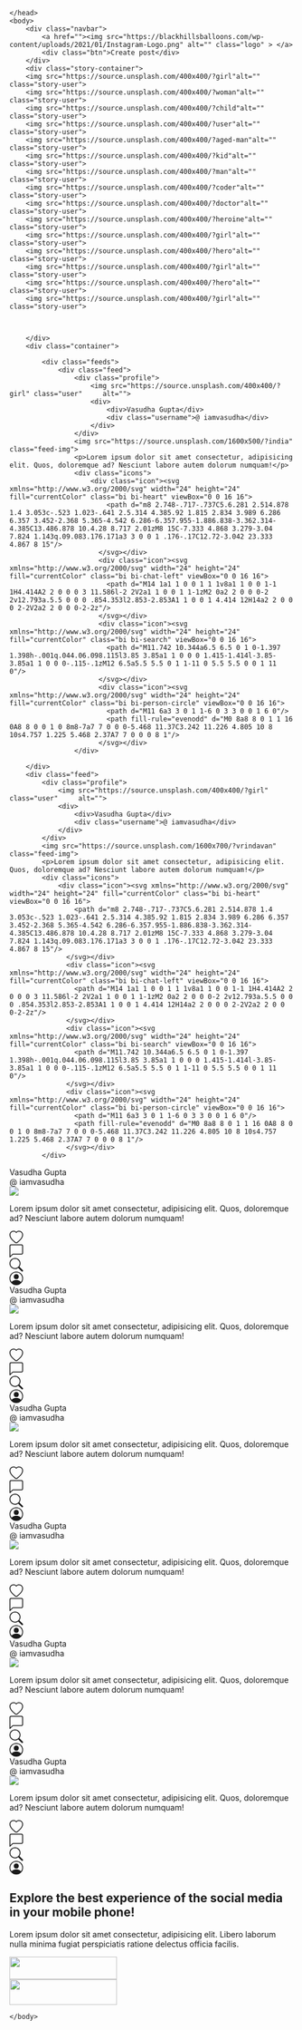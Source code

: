 <!DOCTYPE html>
<html>
    <head>
        <title>Instagram</title>
        <link rel="stylesheet" href="inst.css">
        <link rel="stylesheet" href="https://cdn.jsdelivr.net/npm/bootstrap-icons@1.11.3/font/bootstrap-icons.min.css">

    </head>
    <body>
        <div class="navbar">
            <a href=""><img src="https://blackhillsballoons.com/wp-content/uploads/2021/01/Instagram-Logo.png" alt="" class="logo" > </a>
            <div class="btn">Create post</div>
        </div>
        <div class="story-container">
        <img src="https://source.unsplash.com/400x400/?girl"alt="" class="story-user">
        <img src="https://source.unsplash.com/400x400/?woman"alt="" class="story-user">
        <img src="https://source.unsplash.com/400x400/?child"alt="" class="story-user">
        <img src="https://source.unsplash.com/400x400/?user"alt="" class="story-user">
        <img src="https://source.unsplash.com/400x400/?aged-man"alt="" class="story-user">
        <img src="https://source.unsplash.com/400x400/?kid"alt="" class="story-user">
        <img src="https://source.unsplash.com/400x400/?man"alt="" class="story-user">
        <img src="https://source.unsplash.com/400x400/?coder"alt="" class="story-user">
        <img src="https://source.unsplash.com/400x400/?doctor"alt="" class="story-user">
        <img src="https://source.unsplash.com/400x400/?heroine"alt="" class="story-user">
        <img src="https://source.unsplash.com/400x400/?girl"alt="" class="story-user">
        <img src="https://source.unsplash.com/400x400/?hero"alt="" class="story-user">
        <img src="https://source.unsplash.com/400x400/?girl"alt="" class="story-user">
        <img src="https://source.unsplash.com/400x400/?hero"alt="" class="story-user">
        <img src="https://source.unsplash.com/400x400/?girl"alt="" class="story-user">
       
       
        
        </div>
        <div class="container">
          
            <div class="feeds">
                <div class="feed">
                    <div class="profile">
                        <img src="https://source.unsplash.com/400x400/?girl" class="user"     alt="">
                        <div>
                            <div>Vasudha Gupta</div>
                            <div class="username">@ iamvasudha</div>
                        </div>
                    </div>
                    <img src="https://source.unsplash.com/1600x500/?india" class="feed-img">
                    <p>Lorem ipsum dolor sit amet consectetur, adipisicing elit. Quos, doloremque ad? Nesciunt labore autem dolorum numquam!</p>
                    <div class="icons">
                        <div class="icon"><svg xmlns="http://www.w3.org/2000/svg" width="24" height="24" fill="currentColor" class="bi bi-heart" viewBox="0 0 16 16">
                            <path d="m8 2.748-.717-.737C5.6.281 2.514.878 1.4 3.053c-.523 1.023-.641 2.5.314 4.385.92 1.815 2.834 3.989 6.286 6.357 3.452-2.368 5.365-4.542 6.286-6.357.955-1.886.838-3.362.314-4.385C13.486.878 10.4.28 8.717 2.01zM8 15C-7.333 4.868 3.279-3.04 7.824 1.143q.09.083.176.171a3 3 0 0 1 .176-.17C12.72-3.042 23.333 4.867 8 15"/>
                          </svg></div>
                          <div class="icon"><svg xmlns="http://www.w3.org/2000/svg" width="24" height="24" fill="currentColor" class="bi bi-chat-left" viewBox="0 0 16 16">
                            <path d="M14 1a1 1 0 0 1 1 1v8a1 1 0 0 1-1 1H4.414A2 2 0 0 0 3 11.586l-2 2V2a1 1 0 0 1 1-1zM2 0a2 2 0 0 0-2 2v12.793a.5.5 0 0 0 .854.353l2.853-2.853A1 1 0 0 1 4.414 12H14a2 2 0 0 0 2-2V2a2 2 0 0 0-2-2z"/>
                          </svg></div>
                          <div class="icon"><svg xmlns="http://www.w3.org/2000/svg" width="24" height="24" fill="currentColor" class="bi bi-search" viewBox="0 0 16 16">
                            <path d="M11.742 10.344a6.5 6.5 0 1 0-1.397 1.398h-.001q.044.06.098.115l3.85 3.85a1 1 0 0 0 1.415-1.414l-3.85-3.85a1 1 0 0 0-.115-.1zM12 6.5a5.5 5.5 0 1 1-11 0 5.5 5.5 0 0 1 11 0"/>
                          </svg></div>
                          <div class="icon"><svg xmlns="http://www.w3.org/2000/svg" width="24" height="24" fill="currentColor" class="bi bi-person-circle" viewBox="0 0 16 16">
                            <path d="M11 6a3 3 0 1 1-6 0 3 3 0 0 1 6 0"/>
                            <path fill-rule="evenodd" d="M0 8a8 8 0 1 1 16 0A8 8 0 0 1 0 8m8-7a7 7 0 0 0-5.468 11.37C3.242 11.226 4.805 10 8 10s4.757 1.225 5.468 2.37A7 7 0 0 0 8 1"/>
                          </svg></div>
                    </div>

        </div>
        <div class="feed">
            <div class="profile">
                <img src="https://source.unsplash.com/400x400/?girl" class="user"     alt="">
                <div>
                    <div>Vasudha Gupta</div>
                    <div class="username">@ iamvasudha</div>
                </div>
            </div>
            <img src="https://source.unsplash.com/1600x700/?vrindavan" class="feed-img">
            <p>Lorem ipsum dolor sit amet consectetur, adipisicing elit. Quos, doloremque ad? Nesciunt labore autem dolorum numquam!</p>
            <div class="icons">
                <div class="icon"><svg xmlns="http://www.w3.org/2000/svg" width="24" height="24" fill="currentColor" class="bi bi-heart" viewBox="0 0 16 16">
                    <path d="m8 2.748-.717-.737C5.6.281 2.514.878 1.4 3.053c-.523 1.023-.641 2.5.314 4.385.92 1.815 2.834 3.989 6.286 6.357 3.452-2.368 5.365-4.542 6.286-6.357.955-1.886.838-3.362.314-4.385C13.486.878 10.4.28 8.717 2.01zM8 15C-7.333 4.868 3.279-3.04 7.824 1.143q.09.083.176.171a3 3 0 0 1 .176-.17C12.72-3.042 23.333 4.867 8 15"/>
                  </svg></div>
                  <div class="icon"><svg xmlns="http://www.w3.org/2000/svg" width="24" height="24" fill="currentColor" class="bi bi-chat-left" viewBox="0 0 16 16">
                    <path d="M14 1a1 1 0 0 1 1 1v8a1 1 0 0 1-1 1H4.414A2 2 0 0 0 3 11.586l-2 2V2a1 1 0 0 1 1-1zM2 0a2 2 0 0 0-2 2v12.793a.5.5 0 0 0 .854.353l2.853-2.853A1 1 0 0 1 4.414 12H14a2 2 0 0 0 2-2V2a2 2 0 0 0-2-2z"/>
                  </svg></div>
                  <div class="icon"><svg xmlns="http://www.w3.org/2000/svg" width="24" height="24" fill="currentColor" class="bi bi-search" viewBox="0 0 16 16">
                    <path d="M11.742 10.344a6.5 6.5 0 1 0-1.397 1.398h-.001q.044.06.098.115l3.85 3.85a1 1 0 0 0 1.415-1.414l-3.85-3.85a1 1 0 0 0-.115-.1zM12 6.5a5.5 5.5 0 1 1-11 0 5.5 5.5 0 0 1 11 0"/>
                  </svg></div>
                  <div class="icon"><svg xmlns="http://www.w3.org/2000/svg" width="24" height="24" fill="currentColor" class="bi bi-person-circle" viewBox="0 0 16 16">
                    <path d="M11 6a3 3 0 1 1-6 0 3 3 0 0 1 6 0"/>
                    <path fill-rule="evenodd" d="M0 8a8 8 0 1 1 16 0A8 8 0 0 1 0 8m8-7a7 7 0 0 0-5.468 11.37C3.242 11.226 4.805 10 8 10s4.757 1.225 5.468 2.37A7 7 0 0 0 8 1"/>
                  </svg></div>
            </div>

</div>
<div class="feed">
    <div class="profile">
        <img src="https://source.unsplash.com/400x400/?girl" class="user"     alt="">
        <div>
            <div>Vasudha Gupta</div>
            <div class="username">@ iamvasudha</div>
        </div>
    </div>
    <img src="https://source.unsplash.com/1600x1000/?banaras" class="feed-img">
    <p>Lorem ipsum dolor sit amet consectetur, adipisicing elit. Quos, doloremque ad? Nesciunt labore autem dolorum numquam!</p>
    <div class="icons">
        <div class="icon"><svg xmlns="http://www.w3.org/2000/svg" width="24" height="24" fill="currentColor" class="bi bi-heart" viewBox="0 0 16 16">
            <path d="m8 2.748-.717-.737C5.6.281 2.514.878 1.4 3.053c-.523 1.023-.641 2.5.314 4.385.92 1.815 2.834 3.989 6.286 6.357 3.452-2.368 5.365-4.542 6.286-6.357.955-1.886.838-3.362.314-4.385C13.486.878 10.4.28 8.717 2.01zM8 15C-7.333 4.868 3.279-3.04 7.824 1.143q.09.083.176.171a3 3 0 0 1 .176-.17C12.72-3.042 23.333 4.867 8 15"/>
          </svg></div>
          <div class="icon"><svg xmlns="http://www.w3.org/2000/svg" width="24" height="24" fill="currentColor" class="bi bi-chat-left" viewBox="0 0 16 16">
            <path d="M14 1a1 1 0 0 1 1 1v8a1 1 0 0 1-1 1H4.414A2 2 0 0 0 3 11.586l-2 2V2a1 1 0 0 1 1-1zM2 0a2 2 0 0 0-2 2v12.793a.5.5 0 0 0 .854.353l2.853-2.853A1 1 0 0 1 4.414 12H14a2 2 0 0 0 2-2V2a2 2 0 0 0-2-2z"/>
          </svg></div>
          <div class="icon"><svg xmlns="http://www.w3.org/2000/svg" width="24" height="24" fill="currentColor" class="bi bi-search" viewBox="0 0 16 16">
            <path d="M11.742 10.344a6.5 6.5 0 1 0-1.397 1.398h-.001q.044.06.098.115l3.85 3.85a1 1 0 0 0 1.415-1.414l-3.85-3.85a1 1 0 0 0-.115-.1zM12 6.5a5.5 5.5 0 1 1-11 0 5.5 5.5 0 0 1 11 0"/>
          </svg></div>
          <div class="icon"><svg xmlns="http://www.w3.org/2000/svg" width="24" height="24" fill="currentColor" class="bi bi-person-circle" viewBox="0 0 16 16">
            <path d="M11 6a3 3 0 1 1-6 0 3 3 0 0 1 6 0"/>
            <path fill-rule="evenodd" d="M0 8a8 8 0 1 1 16 0A8 8 0 0 1 0 8m8-7a7 7 0 0 0-5.468 11.37C3.242 11.226 4.805 10 8 10s4.757 1.225 5.468 2.37A7 7 0 0 0 8 1"/>
          </svg></div>
    </div>

</div>
<div class="feed">
    <div class="profile">
        <img src="https://source.unsplash.com/400x400/?girl" class="user"     alt="">
        <div>
            <div>Vasudha Gupta</div>
            <div class="username">@ iamvasudha</div>
        </div>
    </div>
    <img src="https://source.unsplash.com/1500x850/?food" class="feed-img">
    <p>Lorem ipsum dolor sit amet consectetur, adipisicing elit. Quos, doloremque ad? Nesciunt labore autem dolorum numquam!</p>
    <div class="icons">
        <div class="icon"><svg xmlns="http://www.w3.org/2000/svg" width="24" height="24" fill="currentColor" class="bi bi-heart" viewBox="0 0 16 16">
            <path d="m8 2.748-.717-.737C5.6.281 2.514.878 1.4 3.053c-.523 1.023-.641 2.5.314 4.385.92 1.815 2.834 3.989 6.286 6.357 3.452-2.368 5.365-4.542 6.286-6.357.955-1.886.838-3.362.314-4.385C13.486.878 10.4.28 8.717 2.01zM8 15C-7.333 4.868 3.279-3.04 7.824 1.143q.09.083.176.171a3 3 0 0 1 .176-.17C12.72-3.042 23.333 4.867 8 15"/>
          </svg></div>
          <div class="icon"><svg xmlns="http://www.w3.org/2000/svg" width="24" height="24" fill="currentColor" class="bi bi-chat-left" viewBox="0 0 16 16">
            <path d="M14 1a1 1 0 0 1 1 1v8a1 1 0 0 1-1 1H4.414A2 2 0 0 0 3 11.586l-2 2V2a1 1 0 0 1 1-1zM2 0a2 2 0 0 0-2 2v12.793a.5.5 0 0 0 .854.353l2.853-2.853A1 1 0 0 1 4.414 12H14a2 2 0 0 0 2-2V2a2 2 0 0 0-2-2z"/>
          </svg></div>
          <div class="icon"><svg xmlns="http://www.w3.org/2000/svg" width="24" height="24" fill="currentColor" class="bi bi-search" viewBox="0 0 16 16">
            <path d="M11.742 10.344a6.5 6.5 0 1 0-1.397 1.398h-.001q.044.06.098.115l3.85 3.85a1 1 0 0 0 1.415-1.414l-3.85-3.85a1 1 0 0 0-.115-.1zM12 6.5a5.5 5.5 0 1 1-11 0 5.5 5.5 0 0 1 11 0"/>
          </svg></div>
          <div class="icon"><svg xmlns="http://www.w3.org/2000/svg" width="24" height="24" fill="currentColor" class="bi bi-person-circle" viewBox="0 0 16 16">
            <path d="M11 6a3 3 0 1 1-6 0 3 3 0 0 1 6 0"/>
            <path fill-rule="evenodd" d="M0 8a8 8 0 1 1 16 0A8 8 0 0 1 0 8m8-7a7 7 0 0 0-5.468 11.37C3.242 11.226 4.805 10 8 10s4.757 1.225 5.468 2.37A7 7 0 0 0 8 1"/>
          </svg></div>
    </div>

</div>
<div class="feed">
    <div class="profile">
        <img src="https://source.unsplash.com/400x400/?girl" class="user"     alt="">
        <div>
            <div>Vasudha Gupta</div>
            <div class="username">@ iamvasudha</div>
        </div>
    </div>
    <img src="https://source.unsplash.com/400x400/?drink" class="feed-img">
    <p>Lorem ipsum dolor sit amet consectetur, adipisicing elit. Quos, doloremque ad? Nesciunt labore autem dolorum numquam!</p>
    <div class="icons">
        <div class="icon"><svg xmlns="http://www.w3.org/2000/svg" width="24" height="24" fill="currentColor" class="bi bi-heart" viewBox="0 0 16 16">
            <path d="m8 2.748-.717-.737C5.6.281 2.514.878 1.4 3.053c-.523 1.023-.641 2.5.314 4.385.92 1.815 2.834 3.989 6.286 6.357 3.452-2.368 5.365-4.542 6.286-6.357.955-1.886.838-3.362.314-4.385C13.486.878 10.4.28 8.717 2.01zM8 15C-7.333 4.868 3.279-3.04 7.824 1.143q.09.083.176.171a3 3 0 0 1 .176-.17C12.72-3.042 23.333 4.867 8 15"/>
          </svg></div>
          <div class="icon"><svg xmlns="http://www.w3.org/2000/svg" width="24" height="24" fill="currentColor" class="bi bi-chat-left" viewBox="0 0 16 16">
            <path d="M14 1a1 1 0 0 1 1 1v8a1 1 0 0 1-1 1H4.414A2 2 0 0 0 3 11.586l-2 2V2a1 1 0 0 1 1-1zM2 0a2 2 0 0 0-2 2v12.793a.5.5 0 0 0 .854.353l2.853-2.853A1 1 0 0 1 4.414 12H14a2 2 0 0 0 2-2V2a2 2 0 0 0-2-2z"/>
          </svg></div>
          <div class="icon"><svg xmlns="http://www.w3.org/2000/svg" width="24" height="24" fill="currentColor" class="bi bi-search" viewBox="0 0 16 16">
            <path d="M11.742 10.344a6.5 6.5 0 1 0-1.397 1.398h-.001q.044.06.098.115l3.85 3.85a1 1 0 0 0 1.415-1.414l-3.85-3.85a1 1 0 0 0-.115-.1zM12 6.5a5.5 5.5 0 1 1-11 0 5.5 5.5 0 0 1 11 0"/>
          </svg></div>
          <div class="icon"><svg xmlns="http://www.w3.org/2000/svg" width="24" height="24" fill="currentColor" class="bi bi-person-circle" viewBox="0 0 16 16">
            <path d="M11 6a3 3 0 1 1-6 0 3 3 0 0 1 6 0"/>
            <path fill-rule="evenodd" d="M0 8a8 8 0 1 1 16 0A8 8 0 0 1 0 8m8-7a7 7 0 0 0-5.468 11.37C3.242 11.226 4.805 10 8 10s4.757 1.225 5.468 2.37A7 7 0 0 0 8 1"/>
          </svg></div>
    </div>

</div>
<div class="feed">
    <div class="profile">
        <img src="https://source.unsplash.com/400x400/?girl" class="user"     alt="">
        <div>
            <div>Vasudha Gupta</div>
            <div class="username">@ iamvasudha</div>
        </div>
    </div>
    <img src="https://source.unsplash.com/1600x1100/?" class="feed-img">
    <p>Lorem ipsum dolor sit amet consectetur, adipisicing elit. Quos, doloremque ad? Nesciunt labore autem dolorum numquam!</p>
    <div class="icons">
        <div class="icon"><svg xmlns="http://www.w3.org/2000/svg" width="24" height="24" fill="currentColor" class="bi bi-heart" viewBox="0 0 16 16">
            <path d="m8 2.748-.717-.737C5.6.281 2.514.878 1.4 3.053c-.523 1.023-.641 2.5.314 4.385.92 1.815 2.834 3.989 6.286 6.357 3.452-2.368 5.365-4.542 6.286-6.357.955-1.886.838-3.362.314-4.385C13.486.878 10.4.28 8.717 2.01zM8 15C-7.333 4.868 3.279-3.04 7.824 1.143q.09.083.176.171a3 3 0 0 1 .176-.17C12.72-3.042 23.333 4.867 8 15"/>
          </svg></div>
          <div class="icon"><svg xmlns="http://www.w3.org/2000/svg" width="24" height="24" fill="currentColor" class="bi bi-chat-left" viewBox="0 0 16 16">
            <path d="M14 1a1 1 0 0 1 1 1v8a1 1 0 0 1-1 1H4.414A2 2 0 0 0 3 11.586l-2 2V2a1 1 0 0 1 1-1zM2 0a2 2 0 0 0-2 2v12.793a.5.5 0 0 0 .854.353l2.853-2.853A1 1 0 0 1 4.414 12H14a2 2 0 0 0 2-2V2a2 2 0 0 0-2-2z"/>
          </svg></div>
          <div class="icon"><svg xmlns="http://www.w3.org/2000/svg" width="24" height="24" fill="currentColor" class="bi bi-search" viewBox="0 0 16 16">
            <path d="M11.742 10.344a6.5 6.5 0 1 0-1.397 1.398h-.001q.044.06.098.115l3.85 3.85a1 1 0 0 0 1.415-1.414l-3.85-3.85a1 1 0 0 0-.115-.1zM12 6.5a5.5 5.5 0 1 1-11 0 5.5 5.5 0 0 1 11 0"/>
          </svg></div>
          <div class="icon"><svg xmlns="http://www.w3.org/2000/svg" width="24" height="24" fill="currentColor" class="bi bi-person-circle" viewBox="0 0 16 16">
            <path d="M11 6a3 3 0 1 1-6 0 3 3 0 0 1 6 0"/>
            <path fill-rule="evenodd" d="M0 8a8 8 0 1 1 16 0A8 8 0 0 1 0 8m8-7a7 7 0 0 0-5.468 11.37C3.242 11.226 4.805 10 8 10s4.757 1.225 5.468 2.37A7 7 0 0 0 8 1"/>
          </svg></div>
    </div>

</div>
<div class="feed">
    <div class="profile">
        <img src="https://source.unsplash.com/400x400/?girl" class="user"     alt="">
        <div>
            <div>Vasudha Gupta</div>
            <div class="username">@ iamvasudha</div>
        </div>
    </div>
    <img src="https://source.unsplash.com/1600x1000/?woman" class="feed-img">
    <p>Lorem ipsum dolor sit amet consectetur, adipisicing elit. Quos, doloremque ad? Nesciunt labore autem dolorum numquam!</p>
    <div class="icons">
        <div class="icon"><svg xmlns="http://www.w3.org/2000/svg" width="24" height="24" fill="currentColor" class="bi bi-heart" viewBox="0 0 16 16">
            <path d="m8 2.748-.717-.737C5.6.281 2.514.878 1.4 3.053c-.523 1.023-.641 2.5.314 4.385.92 1.815 2.834 3.989 6.286 6.357 3.452-2.368 5.365-4.542 6.286-6.357.955-1.886.838-3.362.314-4.385C13.486.878 10.4.28 8.717 2.01zM8 15C-7.333 4.868 3.279-3.04 7.824 1.143q.09.083.176.171a3 3 0 0 1 .176-.17C12.72-3.042 23.333 4.867 8 15"/>
          </svg></div>
          <div class="icon"><svg xmlns="http://www.w3.org/2000/svg" width="24" height="24" fill="currentColor" class="bi bi-chat-left" viewBox="0 0 16 16">
            <path d="M14 1a1 1 0 0 1 1 1v8a1 1 0 0 1-1 1H4.414A2 2 0 0 0 3 11.586l-2 2V2a1 1 0 0 1 1-1zM2 0a2 2 0 0 0-2 2v12.793a.5.5 0 0 0 .854.353l2.853-2.853A1 1 0 0 1 4.414 12H14a2 2 0 0 0 2-2V2a2 2 0 0 0-2-2z"/>
          </svg></div>
          <div class="icon"><svg xmlns="http://www.w3.org/2000/svg" width="24" height="24" fill="currentColor" class="bi bi-search" viewBox="0 0 16 16">
            <path d="M11.742 10.344a6.5 6.5 0 1 0-1.397 1.398h-.001q.044.06.098.115l3.85 3.85a1 1 0 0 0 1.415-1.414l-3.85-3.85a1 1 0 0 0-.115-.1zM12 6.5a5.5 5.5 0 1 1-11 0 5.5 5.5 0 0 1 11 0"/>
          </svg></div>
          <div class="icon"><svg xmlns="http://www.w3.org/2000/svg" width="24" height="24" fill="currentColor" class="bi bi-person-circle" viewBox="0 0 16 16">
            <path d="M11 6a3 3 0 1 1-6 0 3 3 0 0 1 6 0"/>
            <path fill-rule="evenodd" d="M0 8a8 8 0 1 1 16 0A8 8 0 0 1 0 8m8-7a7 7 0 0 0-5.468 11.37C3.242 11.226 4.805 10 8 10s4.757 1.225 5.468 2.37A7 7 0 0 0 8 1"/>
          </svg></div>
    </div>

</div>
<div class="feed">
    <div class="profile">
        <img src="https://source.unsplash.com/400x400/?girl" class="user"     alt="">
        <div>
            <div>Vasudha Gupta</div>
            <div class="username">@ iamvasudha</div>
        </div>
    </div>
    <img src="https://source.unsplash.com/1600x1000/?man" class="feed-img">
    <p>Lorem ipsum dolor sit amet consectetur, adipisicing elit. Quos, doloremque ad? Nesciunt labore autem dolorum numquam!</p>
    <div class="icons">
        <div class="icon"><svg xmlns="http://www.w3.org/2000/svg" width="24" height="24" fill="currentColor" class="bi bi-heart" viewBox="0 0 16 16">
            <path d="m8 2.748-.717-.737C5.6.281 2.514.878 1.4 3.053c-.523 1.023-.641 2.5.314 4.385.92 1.815 2.834 3.989 6.286 6.357 3.452-2.368 5.365-4.542 6.286-6.357.955-1.886.838-3.362.314-4.385C13.486.878 10.4.28 8.717 2.01zM8 15C-7.333 4.868 3.279-3.04 7.824 1.143q.09.083.176.171a3 3 0 0 1 .176-.17C12.72-3.042 23.333 4.867 8 15"/>
          </svg></div>
          <div class="icon"><svg xmlns="http://www.w3.org/2000/svg" width="24" height="24" fill="currentColor" class="bi bi-chat-left" viewBox="0 0 16 16">
            <path d="M14 1a1 1 0 0 1 1 1v8a1 1 0 0 1-1 1H4.414A2 2 0 0 0 3 11.586l-2 2V2a1 1 0 0 1 1-1zM2 0a2 2 0 0 0-2 2v12.793a.5.5 0 0 0 .854.353l2.853-2.853A1 1 0 0 1 4.414 12H14a2 2 0 0 0 2-2V2a2 2 0 0 0-2-2z"/>
          </svg></div>
          <div class="icon"><svg xmlns="http://www.w3.org/2000/svg" width="24" height="24" fill="currentColor" class="bi bi-search" viewBox="0 0 16 16">
            <path d="M11.742 10.344a6.5 6.5 0 1 0-1.397 1.398h-.001q.044.06.098.115l3.85 3.85a1 1 0 0 0 1.415-1.414l-3.85-3.85a1 1 0 0 0-.115-.1zM12 6.5a5.5 5.5 0 1 1-11 0 5.5 5.5 0 0 1 11 0"/>
          </svg></div>
          <div class="icon"><svg xmlns="http://www.w3.org/2000/svg" width="24" height="24" fill="currentColor" class="bi bi-person-circle" viewBox="0 0 16 16">
            <path d="M11 6a3 3 0 1 1-6 0 3 3 0 0 1 6 0"/>
            <path fill-rule="evenodd" d="M0 8a8 8 0 1 1 16 0A8 8 0 0 1 0 8m8-7a7 7 0 0 0-5.468 11.37C3.242 11.226 4.805 10 8 10s4.757 1.225 5.468 2.37A7 7 0 0 0 8 1"/>
          </svg></div>
    </div>

</div>
        
</div>
<div class="sidebar">
    <h2 class="title">Explore the best experience of the social media in your mobile phone!</h2>
    <p>Lorem ipsum dolor sit amet consectetur, adipisicing elit. Libero laborum nulla minima fugiat perspiciatis ratione delectus officia facilis.</p>
    <div class="app">
      <div>
        <img src="https://1000logos.net/wp-content/uploads/2020/08/apple-app-store-logo.jpg" alt=""   height="40px" width="190px" class="store">
      </div>
      <div>
        <img src="https://www.freepnglogos.com/uploads/play-store-logo-png/google-play-store-logo-keyword-the-amazon-insider-podcast-6.png" alt="" height="45px" width="190px"      class="store">
      </div>
    </div>
</div>


</div>


    </body>
</html>
